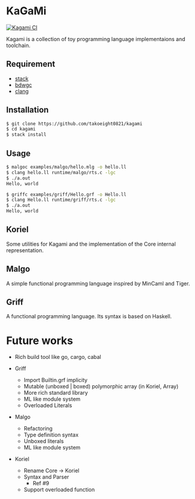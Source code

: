 # KaGaMi

[![Kagami CI](https://github.com/takoeight0821/kagami/workflows/Kagami%20CI/badge.svg)](https://github.com/takoeight0821/kagami/actions?query=workflow%3A%22Kagami+CI%22)

Kagami is a collection of toy programming language implementaions and toolchain.

## Requirement

* [stack](https://docs.haskellstack.org/en/stable/README/)
* [bdwgc](http://www.hboehm.info/gc/)
* [clang](https://clang.llvm.org/)

## Installation

```sh
$ git clone https://github.com/takoeight0821/kagami
$ cd kagami
$ stack install
```

## Usage

```sh
$ malgoc examples/malgo/hello.mlg -o hello.ll
$ clang hello.ll runtime/malgo/rts.c -lgc
$ ./a.out
Hello, world

$ griffc examples/griff/Hello.grf -o Hello.ll
$ clang Hello.ll runtime/griff/rts.c -lgc
$ ./a.out
Hello, world
```

## Koriel

Some utilities for Kagami and the implementation of the Core internal representation.

## Malgo

A simple functional programming language inspired by MinCaml and Tiger.

## Griff

A functional programming language.
Its syntax is based on Haskell.

# Future works

* Rich build tool like go, cargo, cabal

* Griff
  + Import Builtin.grf implicity
  + Mutable (unboxed | boxed) polymorphic array (in Koriel, Array)
  + More rich standard library
  + ML like module system 
  + Overloaded Literals
* Malgo
  + Refactoring
  + Type definition syntax
  + Unboxed literals
  + ML like module system
* Koriel
  + Rename Core -> Koriel
  + Syntax and Parser
    - Ref #9
  + Support overloaded function
